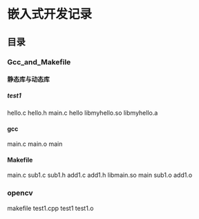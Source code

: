 # 嵌入式开发记录

## 目录

### Gcc_and_Makefile

#### 静态库与动态库

##### test1

hello.c
hello.h
main.c
hello
libmyhello.so
libmyhello.a

#### gcc

main.c
main.o
main

#### Makefile

main.c
sub1.c
sub1.h
add1.c
add1.h
libmain.so
main
sub1.o
add1.o

### opencv

makefile
test1.cpp
test1
test1.o
